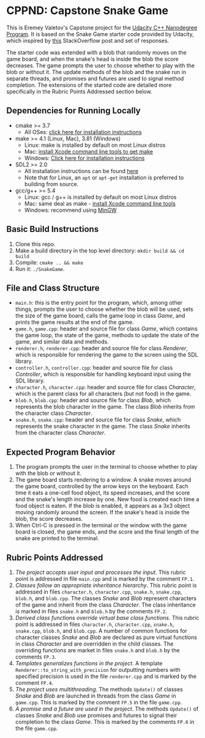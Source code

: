 # CPPND: Capstone Snake Game

This is Eremey Valetov's Capstone project for the [Udacity C++ Nanodegree Program](https://www.udacity.com/course/c-plus-plus-nanodegree--nd213). It is based on the Snake Game starter code provided by Udacity, which inspired by [this](https://codereview.stackexchange.com/questions/212296/snake-game-in-c-with-sdl) StackOverflow post and set of responses.

The starter code was extended with a blob that randomly moves on the game board, and when the snake's head is inside the blob the score decreases. The game prompts the user to choose whether to play with the blob or without it. The update methods of the blob and the snake run in separate threads, and promises and futures are used to signal method completion. The extensions of the started code are detailed more specifically in the Rubric Points Addressed section below.

## Dependencies for Running Locally
* cmake >= 3.7
  * All OSes: [click here for installation instructions](https://cmake.org/install/)
* make >= 4.1 (Linux, Mac), 3.81 (Windows)
  * Linux: make is installed by default on most Linux distros
  * Mac: [install Xcode command line tools to get make](https://developer.apple.com/xcode/features/)
  * Windows: [Click here for installation instructions](http://gnuwin32.sourceforge.net/packages/make.htm)
* SDL2 >= 2.0
  * All installation instructions can be found [here](https://wiki.libsdl.org/Installation)
  * Note that for Linux, an `apt` or `apt-get` installation is preferred to building from source.
* gcc/g++ >= 5.4
  * Linux: gcc / g++ is installed by default on most Linux distros
  * Mac: same deal as make - [install Xcode command line tools](https://developer.apple.com/xcode/features/)
  * Windows: recommend using [MinGW](http://www.mingw.org/)

## Basic Build Instructions

1. Clone this repo.
2. Make a build directory in the top level directory: `mkdir build && cd build`
3. Compile: `cmake .. && make`
4. Run it: `./SnakeGame`.

## File and Class Structure

* `main.h`: this is the entry point for the program, which, among other things, prompts the user to choose whether the blob will be used, sets the size of the game board, calls the game loop in class *Game*, and prints the game results at the end of the game.
* `game.h`, `game.cpp`: header and source file for class *Game*, which contains the game loop, the state of the game, methods to update the state of the game, and similar data and methods.
* `renderer.h`, `renderer.cpp`: header and source file for class *Renderer*, which is responsible for rendering the game to the screen using the SDL library.
* `controller.h`, `controller.cpp`: header and source file for class *Controller*, which is responsible for handling keyboard input using the SDL library.
* `character.h`, `character.cpp`: header and source file for class *Character*, which is the parent class for all characters (but not food) in the game.
* `blob.h`, `blob.cpp`: header and source file for class *Blob*, which represents the blob character in the game. The class *Blob* inherits from the character class *Character*.
* `snake.h`, `snake.cpp`: header and source file for class *Snake*, which represents the snake character in the game. The class *Snake* inherits from the character class *Character*.

## Expected Program Behavior

1. The program prompts the user in the terminal to choose whether to play with the blob or without it.
2. The game board starts rendering to a window. A snake moves around the game board, controlled by the arrow keys on the keyboard. Each time it eats a one-cell food object, its speed increases, and the score and the snake's length increase by one. New food is created each time a food object is eaten. If the blob is enabled, it appears as a 3x3 object moving randomly around the screen. If the snake's head is inside the blob, the score decreases.
3. When Ctrl-C is pressed in the terminal or the window with the game board is closed, the game ends, and the score and the final length of the snake are printed to the terminal.

## Rubric Points Addressed

1. *The project accepts user input and processes the input*. This rubric point is addressed in file `main.cpp` and is marked by the comment `FP.1`.
2. *Classes follow an appropriate inheritance hierarchy*. This rubric point is addressed in files `character.h`, `character.cpp`, `snake.h`, `snake.cpp`, `blob.h`, and `blob.cpp`. The classes *Snake* and *Blob* represent characters of the game and inherit from the class *Character*. The class inheritance is marked in files `snake.h` and `blob.h` by the comments `FP.2`.
3. *Derived class functions override virtual base class functions*. This rubric point is addressed in files `character.h`, `character.cpp`, `snake.h`, `snake.cpp`, `blob.h`, and `blob.cpp`. A number of common functions for character classes *Snake* and *Blob* are declared as pure virtual functions in class *Character* and are overridden in the child classes. The overriding functions are market in files `snake.h` and `blob.h` by the comments `FP.3`.
4. *Templates generalizes functions in the project*. A template `Renderer::to_string_with_precision` for outputting numbers with specified precision is used in the file `renderer.cpp` and is marked by the comment `FP.4`.
5. *The project uses multithreading*. The methods `Update()` of classes *Snake* and *Blob* are launched in threads from the class *Game* in `game.cpp`. This is marked by the comment `FP.5` in the file `game.cpp`.
6. *A promise and a future are used in the project*. The methods `Update()` of classes *Snake* and *Blob* use promises and futures to signal their completion to the class *Game*. This is marked by the comments `FP.6` in the file `game.cpp`.